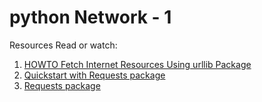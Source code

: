 # python Network - 1

Resources
Read or watch:

1. [HOWTO Fetch Internet Resources Using urllib Package](https://alx-intranet.hbtn.io/rltoken/KoRrs5dVWsb-B82e-M1TQQ)
2. [Quickstart with Requests package](https://alx-intranet.hbtn.io/rltoken/OGcRGPr7TSWtzypDd0ZibQ)
3. [Requests package](https://alx-intranet.hbtn.io/rltoken/dUNaNQrV2bMSstILitQbXQ)
